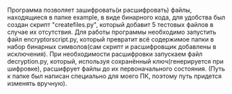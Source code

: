 Программа позволяет зашифровать(и расшифровать) файлы, находящиеся в папке example, в виде бинарного кода, для удобства был создан скрипт "createfiles.py", который добавит 5 тестовых файлов в случае их отсутствия.
Для работы программы необходимо запустить файл encryptorscript.py, который превратит всё содержимое папки в набор бинарных символов(сам скрипт и расшифровщик добавлены в исключения).
При необходимости расшифровки запускаем файл decryption.py, который, используя сохранённый ключ(генерируется при шифровке), расшифрует файлы до их первоначального состояния.
(Путь к папке был написан специально для моего ПК, поэтому путь придется изменять вручную).
